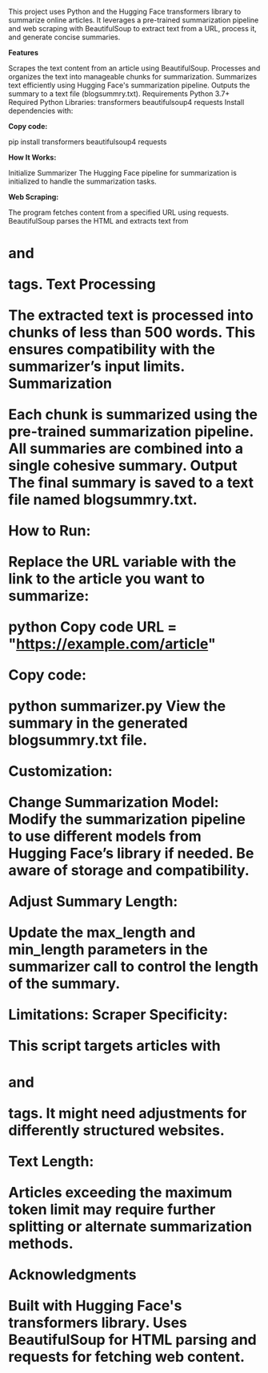 This project uses Python and the Hugging Face transformers library to summarize online articles. It leverages a pre-trained summarization pipeline and web scraping with BeautifulSoup to extract text from a URL, process it, and generate concise summaries.

**Features**

Scrapes the text content from an article using BeautifulSoup.
Processes and organizes the text into manageable chunks for summarization.
Summarizes text efficiently using Hugging Face's summarization pipeline.
Outputs the summary to a text file (blogsummry.txt).
Requirements
Python 3.7+
Required Python Libraries:
transformers
beautifulsoup4
requests
Install dependencies with:

**Copy code:**

pip install transformers beautifulsoup4 requests

**How It Works:**

Initialize Summarizer
The Hugging Face pipeline for summarization is initialized to handle the summarization tasks.

**Web Scraping:**

The program fetches content from a specified URL using requests.
BeautifulSoup parses the HTML and extracts text from <h1> and <p> tags.
Text Processing

The extracted text is processed into chunks of less than 500 words.
This ensures compatibility with the summarizer’s input limits.
Summarization

Each chunk is summarized using the pre-trained summarization pipeline.
All summaries are combined into a single cohesive summary.
Output
The final summary is saved to a text file named blogsummry.txt.


**How to Run:**

Replace the URL variable with the link to the article you want to summarize:

python
Copy code
URL = "https://example.com/article"


**Copy code:**

python summarizer.py
View the summary in the generated blogsummry.txt file.

**Customization:**

Change Summarization Model:
Modify the summarization pipeline to use different models from Hugging Face’s library if needed. Be aware of storage and compatibility.

**Adjust Summary Length:**

Update the max_length and min_length parameters in the summarizer call to control the length of the summary.

**Limitations:
Scraper Specificity:**

This script targets articles with <h1> and <p> tags. It might need adjustments for differently structured websites.

**Text Length:**

Articles exceeding the maximum token limit may require further splitting or alternate summarization methods.

**Acknowledgments**

Built with Hugging Face's transformers library.
Uses BeautifulSoup for HTML parsing and requests for fetching web content.
